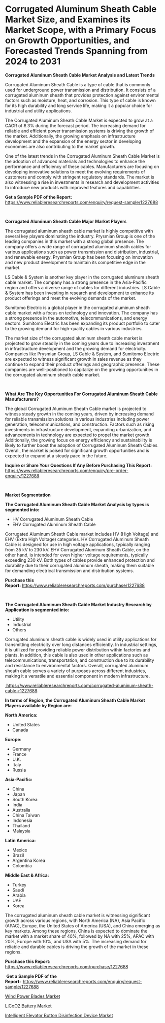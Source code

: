 <p><h1>Corrugated Aluminum Sheath Cable Market Size, and Examines its Market Scope, with a Primary Focus on Growth Opportunities, and Forecasted Trends Spanning from 2024 to 2031</h1></p><p><strong>Corrugated Aluminum Sheath Cable Market Analysis and Latest Trends</strong></p>
<p><p>Corrugated Aluminum Sheath Cable is a type of cable that is commonly used for underground power transmission and distribution. It consists of a corrugated aluminum sheath that provides protection against environmental factors such as moisture, heat, and corrosion. This type of cable is known for its high durability and long service life, making it a popular choice for industrial and utility applications.</p><p>The Corrugated Aluminum Sheath Cable Market is expected to grow at a CAGR of 8.3% during the forecast period. The increasing demand for reliable and efficient power transmission systems is driving the growth of the market. Additionally, the growing emphasis on infrastructure development and the expansion of the energy sector in developing economies are also contributing to the market growth.</p><p>One of the latest trends in the Corrugated Aluminum Sheath Cable Market is the adoption of advanced materials and technologies to enhance the performance and efficiency of these cables. Manufacturers are focusing on developing innovative solutions to meet the evolving requirements of customers and comply with stringent regulatory standards. The market is also witnessing a rise in investments in research and development activities to introduce new products with improved features and capabilities.</p></p>
<p><strong>Get a Sample PDF of the Report:&nbsp;</strong> <a href="https://www.reliableresearchreports.com/enquiry/request-sample/1227688">https://www.reliableresearchreports.com/enquiry/request-sample/1227688</a></p>
<p>&nbsp;</p>
<p><strong>Corrugated Aluminum Sheath Cable Major Market Players</strong></p>
<p><p>The corrugated aluminum sheath cable market is highly competitive with several key players dominating the industry. Prysmian Group is one of the leading companies in this market with a strong global presence. The company offers a wide range of corrugated aluminum sheath cables for various applications such as power transmission and distribution, industrial, and renewable energy. Prysmian Group has been focusing on innovation and new product development to maintain its competitive edge in the market.</p><p>LS Cable & System is another key player in the corrugated aluminum sheath cable market. The company has a strong presence in the Asia-Pacific region and offers a diverse range of cables for different industries. LS Cable & System has been investing in research and development to enhance its product offerings and meet the evolving demands of the market.</p><p>Sumitomo Electric is a global player in the corrugated aluminum sheath cable market with a focus on technology and innovation. The company has a strong presence in the automotive, telecommunications, and energy sectors. Sumitomo Electric has been expanding its product portfolio to cater to the growing demand for high-quality cables in various industries.</p><p>The market size of the corrugated aluminum sheath cable market is projected to grow steadily in the coming years due to increasing investment in infrastructure development and the growing demand for electricity. Companies like Prysmian Group, LS Cable & System, and Sumitomo Electric are expected to witness significant growth in sales revenue as they continue to expand their product offerings and geographic presence. These companies are well-positioned to capitalize on the growing opportunities in the corrugated aluminum sheath cable market.</p></p>
<p>&nbsp;</p>
<p><strong>What Are The Key Opportunities For Corrugated Aluminum Sheath Cable Manufacturers?</strong></p>
<p><p>The global Corrugated Aluminum Sheath Cable market is projected to witness steady growth in the coming years, driven by increasing demand for reliable transmission solutions in various industries including power generation, telecommunications, and construction. Factors such as rising investments in infrastructure development, expanding urbanization, and advancements in technology are expected to propel the market growth. Additionally, the growing focus on energy efficiency and sustainability is likely to further boost the adoption of Corrugated Aluminum Sheath Cables. Overall, the market is poised for significant growth opportunities and is expected to expand at a steady pace in the future.</p></p>
<p><strong>Inquire or Share Your Questions If Any Before Purchasing This Report:</strong> <a href="https://www.reliableresearchreports.com/enquiry/pre-order-enquiry/1227688">https://www.reliableresearchreports.com/enquiry/pre-order-enquiry/1227688</a></p>
<p>&nbsp;</p>
<p><strong>Market Segmentation</strong></p>
<p><strong>The Corrugated Aluminum Sheath Cable Market Analysis by types is segmented into:</strong></p>
<p><ul><li>HV Corrugated Aluminum Sheath Cable</li><li>EHV Corrugated Aluminum Sheath Cable</li></ul></p>
<p><p>Corrugated Aluminum Sheath Cable market includes HV (High Voltage) and EHV (Extra High Voltage) categories. HV Corrugated Aluminum Sheath Cable is designed for use in high voltage applications, typically ranging from 35 kV to 230 kV. EHV Corrugated Aluminum Sheath Cable, on the other hand, is intended for even higher voltage requirements, typically exceeding 230 kV. Both types of cables provide enhanced protection and durability due to their corrugated aluminum sheath, making them suitable for demanding electrical transmission and distribution systems.</p></p>
<p><strong>Purchase this Report:&nbsp;</strong><a href="https://www.reliableresearchreports.com/purchase/1227688">https://www.reliableresearchreports.com/purchase/1227688</a></p>
<p>&nbsp;</p>
<p><strong>The Corrugated Aluminum Sheath Cable Market Industry Research by Application is segmented into:</strong></p>
<p><ul><li>Utility</li><li>Industrial</li><li>Others</li></ul></p>
<p><p>Corrugated aluminum sheath cable is widely used in utility applications for transmitting electricity over long distances efficiently. In industrial settings, it is utilized for providing reliable power distribution within factories and plants. In addition, this cable is also used in other applications such as telecommunications, transportation, and construction due to its durability and resistance to environmental factors. Overall, corrugated aluminum sheath cable serves a variety of purposes across different industries, making it a versatile and essential component in modern infrastructure.</p></p>
<p><a href="https://www.reliableresearchreports.com/corrugated-aluminum-sheath-cable-r1227688">&nbsp;https://www.reliableresearchreports.com/corrugated-aluminum-sheath-cable-r1227688</a></p>
<p><strong>In terms of Region, the Corrugated Aluminum Sheath Cable Market Players available by Region are:</strong></p>
<p>
    <p> <strong> North America: </strong>
        <ul>
            <li>United States</li>
            <li>Canada</li>
        </ul>
        </p> 
    <p> <strong> Europe: </strong>
        <ul>
            <li>Germany</li>
            <li>France</li>
            <li>U.K.</li>
            <li>Italy</li>
            <li>Russia</li>
        </ul>
        </p> 
    <p> <strong> Asia-Pacific: </strong>
        <ul>
            <li>China</li>
            <li>Japan</li>
            <li>South Korea</li>
            <li>India</li>
            <li>Australia</li>
            <li>China Taiwan</li>
            <li>Indonesia</li>
            <li>Thailand</li>
            <li>Malaysia</li>
        </ul>
        </p> 
    <p> <strong> Latin America: </strong>
        <ul>
            <li>Mexico</li>
            <li>Brazil</li>
            <li>Argentina Korea</li>
            <li>Colombia</li>
        </ul>
        </p> 
    <p> <strong> Middle East & Africa: </strong>
        <ul>
            <li>Turkey</li>
            <li>Saudi</li>
            <li>Arabia</li>
            <li>UAE</li>
            <li>Korea</li>
        </ul>
    </p>
    </p>
<p><p>The corrugated aluminum sheath cable market is witnessing significant growth across various regions, with North America (NA), Asia Pacific (APAC), Europe, the United States of America (USA), and China emerging as key markets. Among these regions, China is expected to dominate the market with a market share of 40%, followed by NA with 25%, APAC with 20%, Europe with 10%, and USA with 5%. The increasing demand for reliable and durable cables is driving the growth of the market in these regions.</p></p>
<p><strong>Purchase this Report: </strong><a href="https://www.reliableresearchreports.com/purchase/1227688">https://www.reliableresearchreports.com/purchase/1227688</a></p>
<p>&nbsp;<strong>Get a Sample PDF of the Report:&nbsp;&nbsp;</strong><a href="https://www.reliableresearchreports.com/enquiry/request-sample/1227688">https://www.reliableresearchreports.com/enquiry/request-sample/1227688</a></p>
<p><strong></strong></p>
<p><p><a href="https://medium.com/@minervawunsch/an-in-depth-analysis-of-the-global-wind-power-blades-market-scope-and-its-rapid-growing-6-9-8ef136ce9f87">Wind Power Blades Market</a></p><p><a href="https://medium.com/@lynnullrich1993/market-forecast-global-licoo2-battery-trends-and-impact-analysis-2024-2031-by-application-ec19a96587c0">LiCoO2 Battery Market</a></p><p><a href="https://github.com/WillisLebsack/Market-Research-Report-List-1/blob/main/intelligent-elevator-button-disinfection-device-market.md">Intelligent Elevator Button Disinfection Device Market</a></p></p>